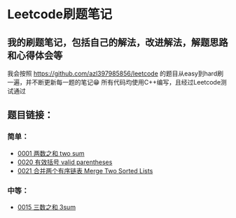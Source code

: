 # Leetcode刷题笔记

## 我的刷题笔记，包括自己的解法，改进解法，解题思路和心得体会等

我会按照 https://github.com/azl397985856/leetcode 的题目从easy到hard刷一遍，并不断更新每一题的笔记:grin:
所有代码均使用C++编写，且经过Leetcode测试通过

## 题目链接：

### 简单：

* [0001 两数之和 two sum](https://github.com/boooowen404/Leetcode/blob/master/%E9%9A%BE%E5%BA%A6/%E7%AE%80%E5%8D%95/0001%20%E4%B8%A4%E6%95%B0%E4%B9%8B%E5%92%8C%20two%20sum.md)
* [0020 有效括号 valid parentheses](https://github.com/boooowen404/Leetcode/blob/master/%E9%9A%BE%E5%BA%A6/%E7%AE%80%E5%8D%95/0020%20%E6%9C%89%E6%95%88%E6%8B%AC%E5%8F%B7%20Valid%20Parentheses.md)
* [0021 合并两个有序链表 Merge Two Sorted Lists](https://github.com/boooowen404/Leetcode/blob/master/%E9%9A%BE%E5%BA%A6/%E7%AE%80%E5%8D%95/0021%20%E5%90%88%E5%B9%B6%E4%B8%A4%E4%B8%AA%E6%9C%89%E5%BA%8F%E9%93%BE%E8%A1%A8%20MergeTwoSortedLists.md)

### 中等：
* [0015 三数之和 3sum](https://github.com/boooowen404/Leetcode/blob/master/%E9%9A%BE%E5%BA%A6/%E4%B8%AD%E7%AD%89/0015%20%E4%B8%89%E6%95%B0%E4%B9%8B%E5%92%8C%203sum.md)

